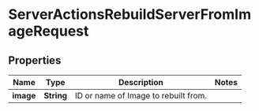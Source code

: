 

# ServerActionsRebuildServerFromImageRequest


## Properties

| Name | Type | Description | Notes |
|------------ | ------------- | ------------- | -------------|
|**image** | **String** | ID or name of Image to rebuilt from. |  |



